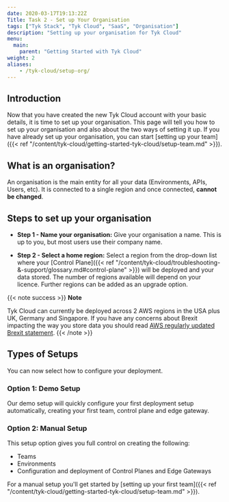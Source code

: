 ```yaml
---
date: 2020-03-17T19:13:22Z
Title: Task 2 - Set up Your Organisation
tags: ["Tyk Stack", "Tyk Cloud", "SaaS", "Organisation"]
description: "Setting up your organisation for Tyk Cloud"
menu:
  main:
    parent: "Getting Started with Tyk Cloud"
weight: 2
aliases:
    - /tyk-cloud/setup-org/
---
```



## Introduction

Now that you have created the new Tyk Cloud account with your basic details, it is time to set up your organisation. This page will tell you how to set up your organisation and also about the two ways of setting it up. If you have already set up your organisation, you can start [setting up your team]({{< ref "/content/tyk-cloud/getting-started-tyk-cloud/setup-team.md" >}}).

## What is an organisation?

An organisation is the main entity for all your data (Environments, APIs, Users, etc). It is connected to a single region and once connected, **cannot be changed**.
  
## Steps to set up your organisation  

* **Step 1 - Name your organisation:** Give your organisation a name. This is up to you, but most users use their company name.

* **Step 2 - Select a home region:** Select a region from the drop-down list where your [Control Plane]({{< ref "/content/tyk-cloud/troubleshooting-&-support/glossary.md#control-plane" >}}) will be deployed and your data stored. The number of regions available will depend on your licence. Further regions can be added as an upgrade option.

{{< note success >}}
**Note**
  
Tyk Cloud can currently be deployed across 2 AWS regions in the USA plus UK, Germany and Singapore. If you have any concerns about Brexit impacting the way you store data you should read [AWS regularly updated Brexit statement](https://aws.amazon.com/compliance/gdpr-center/brexit/).
{{< /note >}}

## Types of Setups

You can now select how to configure your deployment.

### Option 1: Demo Setup

Our demo setup will quickly configure your first deployment setup automatically, creating your first team, control plane and edge gateway.

### Option 2: Manual Setup

This setup option gives you full control on creating the following:

* Teams
* Environments
* Configuration and deployment of Control Planes and Edge Gateways

For a manual setup you'll get started by [setting up your first team]({{< ref "/content/tyk-cloud/getting-started-tyk-cloud/setup-team.md" >}}).